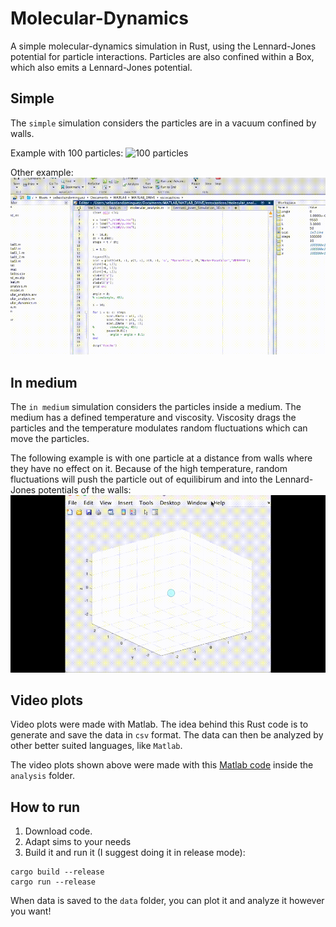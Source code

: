# Molecular-Dynamics

A simple molecular-dynamics simulation in Rust, using the Lennard-Jones potential for particle interactions. Particles are also confined within a Box, which also emits a Lennard-Jones potential.

## Simple

The `simple` simulation considers the particles are in a vacuum confined by walls.

Example with 100 particles:
![100 particles](./vids/particles3.gif)

Other example:
![some particles](./vids/particles2.gif)

## In medium

The `in medium` simulation considers the particles inside a medium. The medium has a defined temperature and viscosity. Viscosity drags the particles and the temperature modulates random fluctuations which can move the particles.

The following example is with one particle at a distance from walls where they have no effect on it. Because of the high temperature, random fluctuations will push the particle out of equilibirum and into the Lennard-Jones potentials of the walls:
![particle in medium](./vids/medium.gif)

## Video plots

Video plots were made with Matlab. The idea behind this Rust code is to generate and save the data in `csv` format. The data can then be analyzed by other better suited languages, like `Matlab`.

The video plots shown above were made with this [Matlab code](./analysis/sim.m) inside the `analysis` folder.

## How to run

1. Download code.
2. Adapt sims to your needs
3. Build it and run it (I suggest doing it in release mode):

```
cargo build --release
cargo run --release
```

When data is saved to the `data` folder, you can plot it and analyze it however you want!
